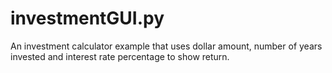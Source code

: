 # investmentGUI.py
An investment calculator example that uses dollar amount, number of years invested and interest rate percentage to show return.
